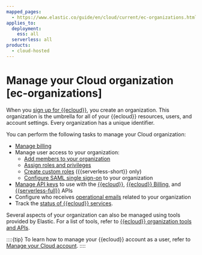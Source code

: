 ```yaml
---
mapped_pages:
  - https://www.elastic.co/guide/en/cloud/current/ec-organizations.html
applies_to:
  deployment:
    ess: all
  serverless: all
products:
  - cloud-hosted
---
```


# Manage your Cloud organization [ec-organizations]

When you [sign up for {{ecloud}}](/deploy-manage/deploy/elastic-cloud/create-an-organization.md), you create an organization. This organization is the umbrella for all of your {{ecloud}} resources, users, and account settings. Every organization has a unique identifier. 

You can perform the following tasks to manage your Cloud organization:

* [Manage billing](/deploy-manage/cloud-organization/billing.md)
* Manage user access to your organization: 
  * [Add members to your organization](/deploy-manage/users-roles/cloud-organization/manage-users.md)
  * [Assign roles and privileges](/deploy-manage/users-roles/cloud-organization/user-roles.md)
  * [Create custom roles](/deploy-manage/users-roles/cloud-enterprise-orchestrator.md) ({{serverless-short}} only)
  * [Configure SAML single sign-on](/deploy-manage/users-roles/cloud-organization/configure-saml-authentication.md) to your organization
* [Manage API keys](/deploy-manage/api-keys.md) to use with the [{{ecloud}}](https://www.elastic.co/docs/api/doc/cloud), [{{ecloud}} Billing](https://www.elastic.co/docs/api/doc/cloud-billing/), and [{{serverless-full}}](https://www.elastic.co/docs/api/doc/elastic-cloud-serverless) APIs
* Configure who receives [operational emails](/deploy-manage/cloud-organization/operational-emails.md) related to your organization
* Track the [status of {{ecloud}} services](/deploy-manage/cloud-organization/service-status.md).

Several aspects of your organization can also be managed using tools provided by Elastic. For a list of tools, refer to [{{ecloud}} organization tools and APIs](/deploy-manage/cloud-organization/tools-and-apis.md).

::::{tip} 
To learn how to manage your {{ecloud}} account as a user, refer to [Manage your Cloud account](/cloud-account/index.md).
::::
